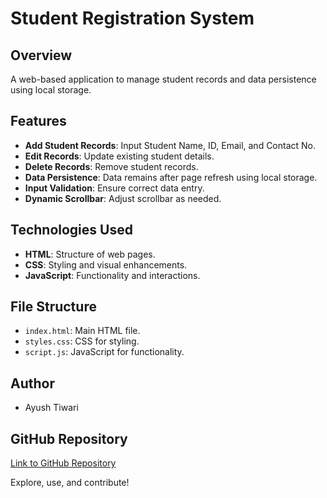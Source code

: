 # Student Registration System

## Overview
A web-based application to manage student records and data persistence using local storage.

## Features
- **Add Student Records**: Input Student Name, ID, Email, and Contact No.
- **Edit Records**: Update existing student details.
- **Delete Records**: Remove student records.
- **Data Persistence**: Data remains after page refresh using local storage.
- **Input Validation**: Ensure correct data entry.
- **Dynamic Scrollbar**: Adjust scrollbar as needed.

## Technologies Used
- **HTML**: Structure of web pages.
- **CSS**: Styling and visual enhancements.
- **JavaScript**: Functionality and interactions.

## File Structure
- `index.html`: Main HTML file.
- `styles.css`: CSS for styling.
- `script.js`: JavaScript for functionality.

## Author
- Ayush Tiwari

## GitHub Repository
[Link to GitHub Repository](https://github.com/ayuuusssh/Students_Registration_System.git)

Explore, use, and contribute!

